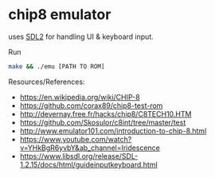 # chip8 emulator

uses [SDL2](https://wiki.libsdl.org/SDL2/FrontPage) for handling UI & keyboard input.

Run

```sh
make && ./emu [PATH TO ROM]
```

Resources/References:

- https://en.wikipedia.org/wiki/CHIP-8
- https://github.com/corax89/chip8-test-rom
- http://devernay.free.fr/hacks/chip8/C8TECH10.HTM
- https://github.com/Skosulor/c8int/tree/master/test
- http://www.emulator101.com/introduction-to-chip-8.html
- https://www.youtube.com/watch?v=YHkBgR6yvbY&ab_channel=Iridescence
- https://www.libsdl.org/release/SDL-1.2.15/docs/html/guideinputkeyboard.html
